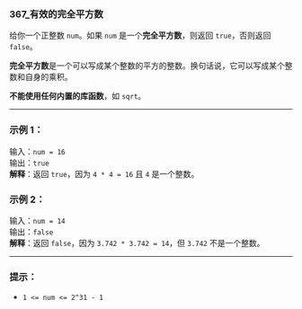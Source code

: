 ### 367_有效的完全平方数

给你一个正整数 `num`。如果 `num` 是一个**完全平方数**，则返回 `true`，否则返回 `false`。

**完全平方数**是一个可以写成某个整数的平方的整数。换句话说，它可以写成某个整数和自身的乘积。

**不能使用任何内置的库函数**，如 `sqrt`。

---

### 示例 1：

输入：`num = 16`  
输出：`true`  
**解释**：返回 `true`，因为 `4 * 4 = 16` 且 `4` 是一个整数。

### 示例 2：

输入：`num = 14`  
输出：`false`  
**解释**：返回 `false`，因为 `3.742 * 3.742 = 14`，但 `3.742` 不是一个整数。

---

### 提示：

- `1 <= num <= 2^31 - 1`
